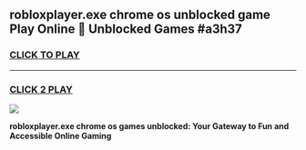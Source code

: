 
## robloxplayer.exe chrome os unblocked game Play Online 👋 Unblocked Games #a3h37
<h3>
<a href="https://premium.freeplayer.one?title=robloxplayer.exe_chrome_os&ref=21F">CLICK TO PLAY</a></h3>
<hr>

<h3>
<a href="https://premium.freeplayer.one?title=robloxplayer.exe_chrome_os&ref=21F">CLICK 2 PLAY</a>
  
</h3>

<a href="https://premium.freeplayer.one?title=robloxplayer.exe_chrome_os&ref=21F/"><img src="https://clearcache.store/games.png"></a>


**robloxplayer.exe chrome os games unblocked: Your Gateway to Fun and Accessible Online Gaming**
